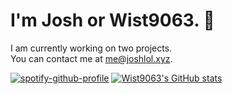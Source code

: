 # I'm Josh or Wist9063. 👋

I am currently working on two projects.<br>
You can contact me at me@joshlol.xyz.

[![spotify-github-profile](https://spotify-github-profile.vercel.app/api/view?uid=spy123456789&cover_image=true&theme=default)](https://github.com/kittinan/spotify-github-profile) [![Wist9063's GitHub stats](https://github-readme-stats.vercel.app/api?username=Wist9063)](https://github.com/anuraghazra/github-readme-stats)


